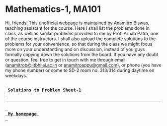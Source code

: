 # Mathematics-1, MA101

Hi, friends! This unofficial webpage is maintained by Anamitro Biswas, teaching assistant for the course. Here I shall list the problems done in class, as well as similar problems provided to me by Prof. Arnab Patra, one of the course instructors. I shall also upload the complete solutions to the problems for your convenience, so that during the class we might focus more on your understanding and on discussion, instead of you guys formally copying down the solutions from the board. If you have any doubt or question, feel free to get in touch with me through email (anamitrob@iitbhilai.ac.in or anamitroappu@gmail.com), or phone (you have my phone number) or come to SD-2 room no. 313/314 during daytime on weekdays.

[<kbd> <br> **Solutions to Problem Sheet-1** <br> </kbd>](files/notes/iitbhilai/math1/set1soln.pdf)

___

[<kbd> <br> **My homepage** <br> </kbd>](https://anamitro.github.io)
